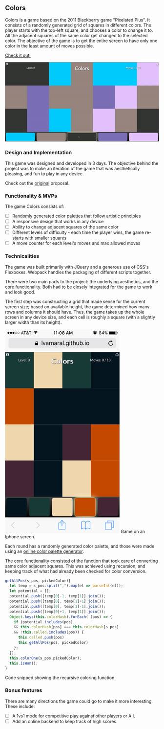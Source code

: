 ## Colors

Colors is a game based on the 2011 Blackberry game "Pixelated Plus". It consists of a randomly generated grid of squares in different colors. The player starts with the top-left square, and chooses a color to change it to. All the adjacent squares of the same color get changed to the selected color. The objective of the game is to get the entire screen to have only one color in the least amount of moves possible.

<a href="https://lvamaral.github.io/Colors/" target="_blank">Check it out!</a>

![demo](docs/fullsample.gif)

### Design and Implementation

This game was designed and developed in 3 days. The objective behind the project was to make an iteration of the game that was aesthetically pleasing, and fun to play in any device.

Check out the <a href="docs/Readme.md">original</a> proposal.

### Functionality & MVPs

The game Colors consists of:

- [ ] Randomly generated color palettes that follow artistic principles
- [ ] A responsive design that works in any device
- [ ] Ability to change adjacent squares of the same color
- [ ] Different levels of difficulty - each time the player wins, the game re-starts with smaller squares
- [ ] A move counter for each level's moves and max allowed moves

### Technicalities

The game was built primarily with JQuery and a generous use of CSS's Flexboxes. Webpack handles the packaging of different scripts together.

There were two main parts to the project: the underlying aesthetics, and the core functionality. Both had to be closely integrated for the game to work and look good.

The first step was constructing a grid that made sense for the current screen size; based on available height, the game determined how many rows and columns it should have. Thus, the game takes up the whole screen in any device size, and each cell is roughly a square (with a slightly larger width than its height).

<img src="docs/iphone_colors.PNG" alt="DEMO" width="375" height="667">
Game on an Iphone screen.


Each round has a randomly generated color palette, and those were made using an <a href="https://coolors.co/" target="_blank">online color palette generator</a>.

The core functionality consisted of the function that took care of converting same color adjacent squares. This was achieved using recursion, and keeping track of what had already been checked for color conversion.

```javascript
getAllPos(s_pos, pickedColor){
  let temp = s_pos.split(",").map(el => parseInt(el));
  let potential = [];
  potential.push([temp[0]-1, temp[1]].join());
  potential.push([temp[0], temp[1]+1].join());
  potential.push([temp[0], temp[1]-1].join());
  potential.push([temp[0]+1, temp[1]].join());
  Object.keys(this.colorHash).forEach( (pos) => {
    if (potential.includes(pos)
    && this.colorHash[pos] === this.colorHash[s_pos]
    && !this.called.includes(pos)) {
      this.called.push(pos)
      this.getAllPos(pos, pickedColor)
    };
  });
  this.colorOne(s_pos,pickedColor);
  this.isWon();
}
``` 
<!-- <img src="docs/codesnippetcolor.png" alt="DEMO" width="600" height="300"> -->
Code snipped showing the recursive coloring function.


### Bonus features

There are many directions the game could go to make it more interesting. These include:

- [ ] A 1vs1 mode for competitive play against other players or A.I.  
- [ ] Add an online backend to keep track of high scores.

